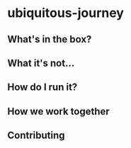 # ubiquitous-journey

## What's in the box?

## What it's not...

## How do I run it?

## How we work together

## Contributing